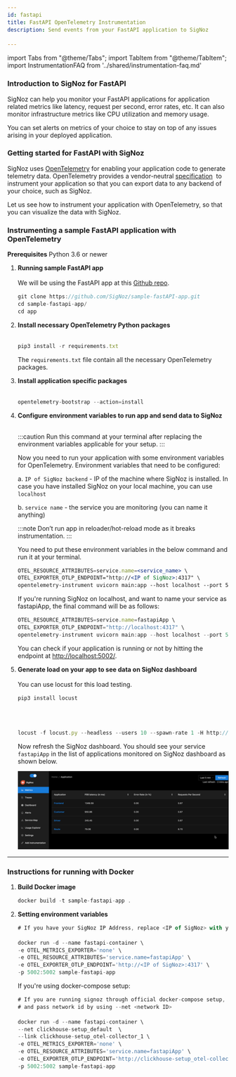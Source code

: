 ```yaml
---
id: fastapi
title: FastAPI OpenTelemetry Instrumentation
description: Send events from your FastAPI application to SigNoz

---
```


import Tabs from "@theme/Tabs";
import TabItem from "@theme/TabItem";
import InstrumentationFAQ from '../shared/instrumentation-faq.md'


### Introduction to SigNoz for FastAPI

SigNoz can help you monitor your FastAPI applications for application related metrics like latency, request per second, error rates, etc. It can also monitor infrastructure metrics like CPU utilization and memory usage.

You can set alerts on metrics of your choice to stay on top of any issues arising in your deployed application.

### Getting started for FastAPI with SigNoz

SigNoz uses <a href = "https://opentelemetry.io/" rel="noopener noreferrer nofollow" target="_blank" >OpenTelemetry</a> for enabling your application code to generate telemetry data. OpenTelemetry provides a vendor-neutral <a href = "https://github.com/open-telemetry/opentelemetry-specification" rel="noopener noreferrer nofollow" target="_blank" >specification</a>  to instrument your application so that you can export data to any backend of your choice, such as SigNoz.

Let us see how to instrument your application with OpenTelemetry, so that you can visualize the data with SigNoz.

### Instrumenting a sample FastAPI application with OpenTelemetry

**Prerequisites**
Python 3.6 or newer

1. **Running sample FastAPI app**<br></br>
   We will be using the FastAPI app at this [Github repo](https://github.com/SigNoz/sample-fastAPI-app).

   ```jsx
   git clone https://github.com/SigNoz/sample-fastAPI-app.git
   cd sample-fastapi-app/
   cd app
   ```

2. **Install necessary OpenTelemetry Python packages**<br></br>
   
   ```jsx
   pip3 install -r requirements.txt
   ```
   
   The `requirements.txt` file contain all the necessary OpenTelemetry packages.

3. **Install application specific packages**<br></br>
   
   ```jsx
   opentelemetry-bootstrap --action=install
   ```

4. **Configure environment variables to run app and send data to SigNoz**<br></br>
   
   :::caution
   Run this command at your terminal after replacing the environment variables applicable for your setup.
   :::

   Now you need to run your application with some environment variables for OpenTelemetry. Environment variables that need to be configured:

   a. `IP of SigNoz backend` - IP of the machine where SigNoz is installed. In case you have installed SigNoz on your local machine, you can use `localhost`

   b. `service name` - the service you are monitoring (you can name it anything)

   :::note
   Don’t run app in reloader/hot-reload mode as it breaks instrumentation.
   :::

   You need to put these environment variables in the below command and run it at your terminal.

   ```jsx
   OTEL_RESOURCE_ATTRIBUTES=service.name=<service_name> \
   OTEL_EXPORTER_OTLP_ENDPOINT="http://<IP of SigNoz>:4317" \
   opentelemetry-instrument uvicorn main:app --host localhost --port 5002
   ```

   If you're running SigNoz on localhost, and want to name your service as fastapiApp, the final command will be as follows:
   ```jsx
   OTEL_RESOURCE_ATTRIBUTES=service.name=fastapiApp \
   OTEL_EXPORTER_OTLP_ENDPOINT="http://localhost:4317" \
   opentelemetry-instrument uvicorn main:app --host localhost --port 5002
   ```
   You can check if your application is running or not by hitting the endpoint at [http://localhost:5002/](http://localhost:5002/).

5. **Generate load on your app to see data on SigNoz dashboard**<br></br>
   You can use locust for this load testing.

   ```jsx
   pip3 install locust
   ```

   <br></br>

   ```jsx
   locust -f locust.py --headless --users 10 --spawn-rate 1 -H http://localhost:5002
   ```

   Now refresh the SigNoz dashboard. You should see your service `fastapiApp` in the list of applications monitored on SigNoz dashboard as shown below.

   ![fastapi-app-instrumentation](../../static/img/docs/fastapi_instrumentation.gif)

---

### Instructions for running with Docker
1. **Build Docker image**

   ```jsx
   docker build -t sample-fastapi-app .
   ```

2. **Setting environment variables**
   
   ```jsx
   # If you have your SigNoz IP Address, replace <IP of SigNoz> with your IP Address. 

   docker run -d --name fastapi-container \
   -e OTEL_METRICS_EXPORTER='none' \
   -e OTEL_RESOURCE_ATTRIBUTES='service.name=fastapiApp' \
   -e OTEL_EXPORTER_OTLP_ENDPOINT='http://<IP of SigNoz>:4317' \
   -p 5002:5002 sample-fastapi-app
   ```

   If you're using docker-compose setup:

   ```jsx
   # If you are running signoz through official docker-compose setup, run `docker network ls` and find clickhouse network id. It will be something like this clickhouse-setup_default 
   # and pass network id by using --net <network ID>

   docker run -d --name fastapi-container \ 
   --net clickhouse-setup_default  \ 
   --link clickhouse-setup_otel-collector_1 \
   -e OTEL_METRICS_EXPORTER='none' \
   -e OTEL_RESOURCE_ATTRIBUTES='service.name=fastapiApp' \
   -e OTEL_EXPORTER_OTLP_ENDPOINT='http://clickhouse-setup_otel-collector_1:4317' \
   -p 5002:5002 sample-fastapi-app
   ```

<InstrumentationFAQ />


